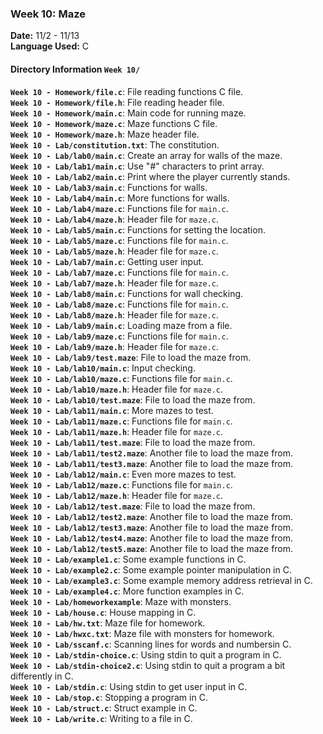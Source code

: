 ### Week 10: Maze
**Date:** 11/2 - 11/13  
**Language Used:** C

#### Directory Information `Week 10/`
**`Week 10 - Homework/file.c`**: File reading functions C file.   
**`Week 10 - Homework/file.h`**: File reading header file.   
**`Week 10 - Homework/main.c`**: Main code for running maze.   
**`Week 10 - Homework/maze.c`**: Maze functions C file.   
**`Week 10 - Homework/maze.h`**: Maze header file.   
**`Week 10 - Lab/constitution.txt`**: The constitution.    
**`Week 10 - Lab/lab0/main.c`**: Create an array for walls of the maze.        
**`Week 10 - Lab/lab1/main.c`**: Use "#" characters to print array.         
**`Week 10 - Lab/lab2/main.c`**: Print where the player currently stands.       
**`Week 10 - Lab/lab3/main.c`**: Functions for walls.       
**`Week 10 - Lab/lab4/main.c`**: More functions for walls.        
**`Week 10 - Lab/lab4/maze.c`**: Functions file for `main.c`.       
**`Week 10 - Lab/lab4/maze.h`**: Header file for `maze.c`.       
**`Week 10 - Lab/lab5/main.c`**: Functions for setting the location.       
**`Week 10 - Lab/lab5/maze.c`**: Functions file for `main.c`.       
**`Week 10 - Lab/lab5/maze.h`**: Header file for `maze.c`.       
**`Week 10 - Lab/lab7/main.c`**: Getting user input.       
**`Week 10 - Lab/lab7/maze.c`**: Functions file for `main.c`.       
**`Week 10 - Lab/lab7/maze.h`**: Header file for `maze.c`.       
**`Week 10 - Lab/lab8/main.c`**: Functions for wall checking.       
**`Week 10 - Lab/lab8/maze.c`**: Functions file for `main.c`.       
**`Week 10 - Lab/lab8/maze.h`**: Header file for `maze.c`.       
**`Week 10 - Lab/lab9/main.c`**: Loading maze from a file.       
**`Week 10 - Lab/lab9/maze.c`**: Functions file for `main.c`.       
**`Week 10 - Lab/lab9/maze.h`**: Header file for `maze.c`.       
**`Week 10 - Lab/lab9/test.maze`**: File to load the maze from.        
**`Week 10 - Lab/lab10/main.c`**: Input checking.        
**`Week 10 - Lab/lab10/maze.c`**: Functions file for `main.c`.       
**`Week 10 - Lab/lab10/maze.h`**: Header file for `maze.c`.       
**`Week 10 - Lab/lab10/test.maze`**: File to load the maze from.       
**`Week 10 - Lab/lab11/main.c`**: More mazes to test.       
**`Week 10 - Lab/lab11/maze.c`**: Functions file for `main.c`.       
**`Week 10 - Lab/lab11/maze.h`**: Header file for `maze.c`.    
**`Week 10 - Lab/lab11/test.maze`**: File to load the maze from.        
**`Week 10 - Lab/lab11/test2.maze`**: Another file to load the maze from.       
**`Week 10 - Lab/lab11/test3.maze`**: Another file to load the maze from.       
**`Week 10 - Lab/lab12/main.c`**: Even more mazes to test.       
**`Week 10 - Lab/lab12/maze.c`**: Functions file for `main.c`.       
**`Week 10 - Lab/lab12/maze.h`**: Header file for `maze.c`.    
**`Week 10 - Lab/lab12/test.maze`**: File to load the maze from.        
**`Week 10 - Lab/lab12/test2.maze`**: Another file to load the maze from.       
**`Week 10 - Lab/lab12/test3.maze`**: Another file to load the maze from.        
**`Week 10 - Lab/lab12/test4.maze`**: Another file to load the maze from.       
**`Week 10 - Lab/lab12/test5.maze`**: Another file to load the maze from.        
**`Week 10 - Lab/example1.c`**: Some example functions in C.        
**`Week 10 - Lab/example2.c`**: Some example pointer manipulation in C.        
**`Week 10 - Lab/example3.c`**: Some example memory address retrieval in C.        
**`Week 10 - Lab/example4.c`**: More function examples in C.        
**`Week 10 - Lab/homeworkexample`**: Maze with monsters.        
**`Week 10 - Lab/house.c`**: House mapping in C.        
**`Week 10 - Lab/hw.txt`**: Maze file for homework.        
**`Week 10 - Lab/hwxc.txt`**: Maze file with monsters for homework.        
**`Week 10 - Lab/sscanf.c`**: Scanning lines for words and numbersin C.        
**`Week 10 - Lab/stdin-choice.c`**: Using stdin to quit a program in C.        
**`Week 10 - Lab/stdin-choice2.c`**: Using stdin to quit a program a bit differently in C.        
**`Week 10 - Lab/stdin.c`**: Using stdin to get user input in C.        
**`Week 10 - Lab/stop.c`**: Stopping a program in C.        
**`Week 10 - Lab/struct.c`**: Struct example in C.        
**`Week 10 - Lab/write.c`**: Writing to a file in C.        
